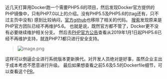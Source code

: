 近几天打算用Docker跑一个需要PHP5.6的项目，然后发现Docker官方提供的PHP镜像中，只有PHP7.0以上的介绍。没有PHP5.5及PHP5.6的(tag还有，只不过主页中没有)
感到比较纳闷，[官方github](https://github.com/docker-library/php/)也移除了相关的代码。
[搜索](https://github.com/docker-library/php/pull/768)发现原来是PHP官方团队已经不再维护5.6。
也就是说，既然官方都不管了，Docker更不没有必要继续维护相关分支。
然后去[PHP官方公告](http://php.net/supported-versions.php)查看从2019年1月1日起PHP5.6已经不再维护支持，就连PHP7.1都只进行安全支持。
> ![image.png](https://hexo-blog.pek3b.qingstor.com/upload_images/71414-bb6d6c3b458fefe7.png?imageMogr2/auto-orient/strip%7CimageView2/2/w/1240)

这样可以倒逼企业进行系统版本更新换代。对开发人员绝对是好事，虽然企业主出于成本考虑不愿意进行升级。
最后如果想查看之前5.6及5.5的Dockerfile细节，可以查看这个[PR](https://github.com/docker-library/php/pull/768/files)。

